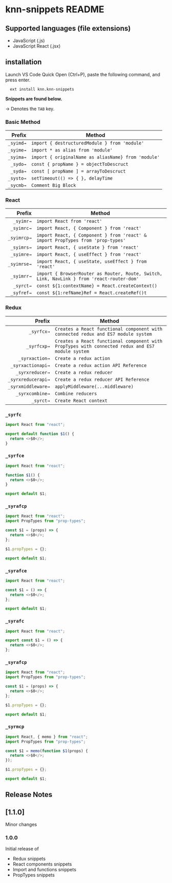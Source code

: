 # knn-snippets README

## Supported languages (file extensions)

- JavaScript (.js)
- JavaScript React (.jsx)

## installation
Launch VS Code Quick Open (Ctrl+P), paste the following command, and press enter.
```
  ext install knn.knn-snippets
```

**Snippets are found below.**

→ Denotes the `TAB` key.

### Basic Method

|    Prefix | Method                                              |
| --------: | --------------------------------------------------- |
| `_syimd→` | `import { destructuredModule } from 'module'`       |
| `_syime→` | `import * as alias from 'module'`                   |
| `_syima→` | `import { originalName as aliasName} from 'module'` |
|  `_sydo→` | `const { propName } = objectToDescruct`             |
|  `_syda→` | `const [ propName ] = arrayToDescruct`              |
| `_systo→` | `setTimeout(() => { }, delayTime`                   |
| `_sycmb→` | `Comment Big Block`                                 |

### React

|      Prefix | Method                                                                                     |
| ----------: | ------------------------------------------------------------------------------------------ |
|   `_syimr→` | `import React from 'react'`                                                                |
|  `_syimrc→` | `import React, { Component } from 'react'`                                                 |
| `_syimrcp→` | `import React, { Component } from 'react' & import PropTypes from 'prop-types'`            |
|  `_syimrs→` | `import React, { useState } from 'react'`                                                  |
|  `_syimre→` | `import React, { useEffect } from 'react'`                                                 |
| `_syimrse→` | `import React, { useState, useEffect } from 'react'`                                       |
|  `_syimrr→` | `import { BrowserRouter as Router, Route, Switch, Link, NavLink } from 'react-router-dom'` |
|   `_syrct→` | `const ${1:contextName} = React.createContext()`                                           |
|  `_syfref→` | `const ${1:refName}Ref = React.createRef()t`                                               |

### Redux

|             Prefix | Method                                                                                           |
| -----------------: | ------------------------------------------------------------------------------------------------ |
|         `_syrfcx→` | `Creates a React functional component with connected redux and ES7 module system`                |
|        `_syrfcxp→` | `Creates a React functional component with PropTypes with connected redux and ES7 module system` |
|     `_syrxaction→` | `Create a redux action`                                                                          |
|  `_syrxactionapi→` | `Create a redux action API Reference`                                                            |
|    `_syrxreducer→` | `Create a redux reducer`                                                                         |
| `_syrxreducerapi→` | `Create a redux reducer API Reference`                                                           |
| `_syrxmiddleware→` | `applyMiddleware(...middleware)`                                                                 |
|    `_syrxcombine→` | `Combine reducers`                                                                               |
|          `_syrct→` | `Create React context`                                                                           |

### `_syrfc`

```javascript
import React from "react";

export default function $1() {
  return <>$0</>;
}
```

### `_syrfce`

```javascript
import React from "react";

function $1() {
  return <>$0</>;
}

export default $1;
```

### `_syrafcp`

```javascript
import React from "react";
import PropTypes from "prop-types";

const $1 = (props) => {
  return <>$0</>;
};

$1.propTypes = {};

export default $1;
```

### `_syrafce`

```javascript
import React from "react";

const $1 = () => {
  return <>$0</>;
};

export default $1;
```

### `_syrafc`

```javascript
import React from "react";

export const $1 = () => {
  return <>$0</>;
};
```

### `_syrafcp`

```javascript
import React from "react";
import PropTypes from "prop-types";

const $1 = (props) => {
  return <>$0</>;
};

$1.propTypes = {};

export default $1;
```

### `_syrmcp`

```javascript
import React, { memo } from "react";
import PropTypes from "prop-types";

const $1 = memo(function $1(props) {
  return <>$0</>;
});

$1.propTypes = {};

export default $1;
```

## Release Notes

## [1.1.0]
 Minor changes

### 1.0.0

Initial release of
 - Redux snippets
 - React components snippets
 - Import and functions snippets
 - PropTypes snippets